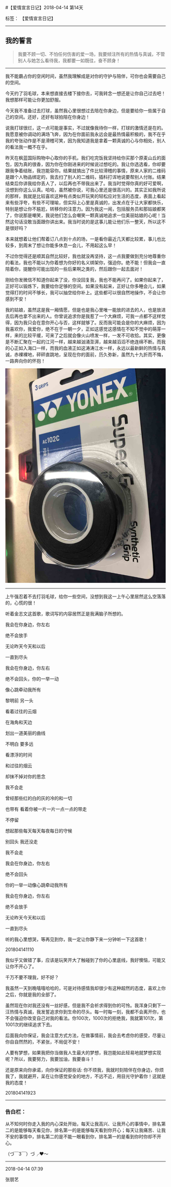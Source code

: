 ﻿#【爱情宣言日记】2018-04-14 第14天

标签： 【爱情宣言日记】

---

## 我的誓言


> 我要不顾一切、不怕任何伤害的爱一场，我要倾注所有的热情与真诚，不管别人与她怎么看待我，我都要一如既往，奋不顾身！


---




我不能霸占你的空闲时间，虽然我理解成是对你的守护与陪伴，可你也会需要自己的空间。

今天约了羽毛球，本来想直接去楼下接你去，可我转念一想还是让你自己过去吧！我想那样可能让你更加舒服。

今天我不准备过去打球，虽然我心里很想过去陪在你身边，但是要给你一些属于自己的空间。还好，还好有球拍陪在你身边！

说我打球很烂，这一点可能是事实，不过就像我待你一样，打球的激情还是在的。我愿意被你调动的满场飞奔，因为在你面前我永远会是最热情最积极的，我不在乎我的夸张动作是不是滑稽可笑，因为我知道我是拿着一颗真诚的心与你相处，别人的看法我一概不在乎。

昨天在枫蓝国际购物中心取你的手机，我们吃完饭我坚持给你买那个原麦山丘的面包，因为真的很香，因为你在你刚进来的时候说过想吃的。我让你选选看，你却要跟我争着结账，我岂能容你。结果就搞出了件比较滑稽的事情，原来人家的二维码是跟个人物品绑定的，我去扫了别人的二维码，插科打诨地说要帮别人付账。结果结束后你讲我给你丢人了，以后再也不带我出来了。我当时觉得你真的好可爱啊，没想到你这么认真。哈哈，虽然被你说，可我心里还是很高兴的。其实正如我所说的那样，我就是比较喜欢这种有点类似开玩笑的轻松应对生活的态度，表面上看起来有些浮夸，有些不可理喻，但实际上心里是真诚的，出发点在于让大家都快乐，特别是想让你不尴尬，转移你的注意力。因为我这一闹，包括服务员和那姑娘都笑了，你说那是嘲笑，我说他们怎么会嘲笑一颗真诚地追求一位美丽姑娘的心呢！当然这句话没敢当面跟你讲出来。我当时说的是这事儿能让他们乐一整天，所以这不是很好吗？



本来就想着让他们帮着订八点到十点的场，一是看你最近几天都比较累，事儿也比较多，到周末了想让你能多休息一会儿，不用起这么早！

不过你觉得还是顺其自然比较好，我也就没再坚持，这一点我要做到充分地尊重你的看法，我也不能以为你着想为你好的名义绑架你，强迫你。绝不能！但我会一直陪着你，提醒你可能出现的一些后果啊之类的，然后跟你一起去面对！

刚给你发微信不知道你起来了没，你没回复我，我也不能再问了。如果你起来了，正好可以锻炼下，我要给你足够的空间。如果没有起来，正好让你多睡会儿，如果觉得打的时间不够长，我可以抽空给你补上。这些都可以很自然地操作，不会让你感到不安！

我的姑娘，虽然这是我一厢情愿，但是也是我心里唯一能放的进去的人，也是放进去后再也拿不出来的人。你曾说追求你是我惹了一个大麻烦，可我一点都不这样觉得，因为我只会在意你开心与否，这样就够了。反而我可能会是你的大麻烦，因为我喜欢你，我爱你，绝不在于一朝一夕，正如这感觉这感情在不知不觉中的萌芽一样，来的比较平缓，可来了之后就会像火山喷发一样，一发不可收拾。其实，更像是不断汇聚在一起的江河一样，越来越汹涌澎湃，越来越滔滔不绝连绵不断。而我的心正如入海口一样，而我的血液正如这涛涛江水一样，永远以最新鲜的热情与真诚，赤裸裸地，砰砰直跳地，呈现在你的面前，历久弥新，虽然九十九折而不悔，一路奔向你的怀抱！



![img](/img/love/IMG_1963.jpg)


-------------


上午强忍着不去打羽毛球，给你一些空间，没想到我这一上午心里居然这么空落落的，心慌的很！

听着金志文这首歌，歌词写的内容居然正是我满脑子所想的。

我会在你身边，你左右

绝不会放手

无论昨天今天和以后

一直到尽头


我会在你身边，你左右

绝不会回头，你的一举一动

像心跳牵动我所有


黎明前 另一头

看着过往的云烟

在海角和天边

划出一道美丽的曲线

不明白 要多远

看漂浮的时间

和过往的烟云

却抹不掉对你的思念


我不会走

曾经那些红的白的灰的冷的和一切

也带有 看着你被一片一片一点一点的带走

不停留 

想起那些每天每天每夜每日的守候

别回头 我还没走

我不会走

我会在你身边，你左右

绝不会回头

你的一举一动像心跳牵动我所有

我会在你身边，你左右

绝不会放手

无论昨天今天和以后

一直到尽头




听的我心里想哭，等再见到你，我一定让你静下来一分钟听一下这首歌！

201804141110


我似乎又做错了事，应该是玩笑开大了触碰到了你的心里底线，我好懊恼，可能又让你不开心了。

千万不要不理我，好不好？

我虽然一天到晚嘻嘻哈哈的，可是对待感情我却很少有这种超然的态度，喜欢上你之后，你就是我的全部了。

虽然现在你对我还没有一丝好感，但是我不会祈求得到你的可怜。我浑身只剩下一汪热情与真诚，我发誓追求你到生命的尽头。每一时每一刻，我都不会离开你，也不会强迫你改变自己对我的看法。你100次，1000次的拒绝我，我就第101次，第1001次的继续追求下去。

后面我向你保证，我会注意方式方法，在做事情前，我会去考虑你的感受，尽量让你自自然然的，不紧张，不局促不安！



人要有梦想，如果我把你当做我人生最大的梦想，我岂能如此轻易地就梦想实现呢？所以，我要努力，我要加油，我要奋斗！

还是原来向你承诺，向你保证的那些话: 你不烦我，我就时刻陪伴在你身边，你烦我了，我就避开，呆在让你感觉安全的地方，不远不近，用目光守护着你！这就是我的态度！

201804141923




--------------

### 告白栏：

从不知何时你走入我的内心深处开始，每天让我高兴、让我开心的事情中，排名第二的是能够每天看见你，排名第一的是能够每天看到你开心；每天让我痛苦、让我不安的事情中，排名第二的是不能一眼看到你，排名第一的是看到你时你却不开心。


（づ￣3￣）づ╭❤～


----------

2018-04-14 07:39

张朋艺 